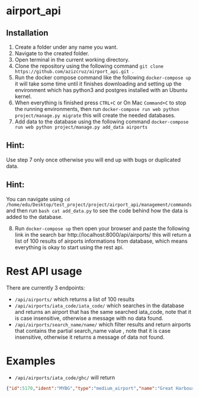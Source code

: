# airport_api

## Installation

1. Create a folder under any name you want.
2. Navigate to the created folder.
3. Open terminal in the current working directory.
4. Clone the repository using the following command ```git clone https://github.com/azizcruz/airport_api.git .```
5. Run the docker compose command like the following ```docker-compose up``` it will take some time until it finishes downloading and setting up the environment which has python3 and postgres installed with an Ubuntu kernel.
6. When everything is finished press ```CTRL+C``` or On Mac ```Command+C``` to stop the running environments, then run ```docker-compose run web python project/manage.py migrate``` this will create the needed databases.
7. Add data to the database using the following command ```docker-compose run web python project/manage.py add_data airports```

## Hint:
Use step 7 only once otherwise you will end up with bugs or duplicated data.

## Hint:
You can navigate using ``` cd /home/edu/Desktop/test_project/project/airport_api/management/commands
``` and then run ```bash cat add_data.py``` to see the code behind how the data is added to the database.

8. Run ```docker-compose up``` then open your browser and paste the following link in the search bar http://localhost:8000/api/airports/ this will return a list of 100 results of airports informations from database, which means everything is okay to start using the rest api.

# Rest API usage

There are currently 3 endpoints:
* `/api/airports/` which returns a list of 100 results
* `/api/airports/iata_code/iata_code/` which searches in the database and returns an airport that has the same searched iata_code, note that it is case insensitive, otherwise a message with no data found.
* `/api/airports/search_name/name/` which filter results and return airports that contains the partial search_name value , note that it is case insensitive, otherwise it returns a message of data not found.

# Examples

* `/api/airports/iata_code/ghc/` will return 
```json
{"id":5170,"ident":"MYBG","type":"medium_airport","name":"Great Harbour Cay Airport","latitude_deg":25.7383,"longitude_deg":-77.840103,"elevation_ft":"18.0","continent":"","iso_country":"BS","iso_region":"BS-NB","municipality":"Bullocks Harbour","scheduled_service":false,"gps_code":"MYBG","iata_code":"GHC","local_code":"","home_link":null,"wikipedia_link":"http://en.wikipedia.org/wiki/Great_Harbour_Cay_Airport","keywords":""}
```
